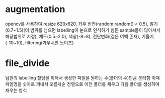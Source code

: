 # augmentation
opencv를 사용하여
resize 620x620, 좌우 반전(random.random() < 0.5), 밝기(0.7~1.5)(이 범위를 넘으면 labelling이 눈으로 인식하기 힘든 sample들이 많아져서 해당범위로 지정), 채도(0.5~2.0), 색상(-8~8), 전단변화(검은 여백 존재), 기울기(-10~10), filtering(가우시안 노이즈)

# file_divide
팀원의 labelling 할당을 위해서 생성한 파일을 원하는 수(폴더의 수)만큼 분리함 이때 파일명을 숫자로 꺼내서 오름차순 정렬으로 이전 폴더를 채우고 다음 폴더를 생성하여 채우는 방식
